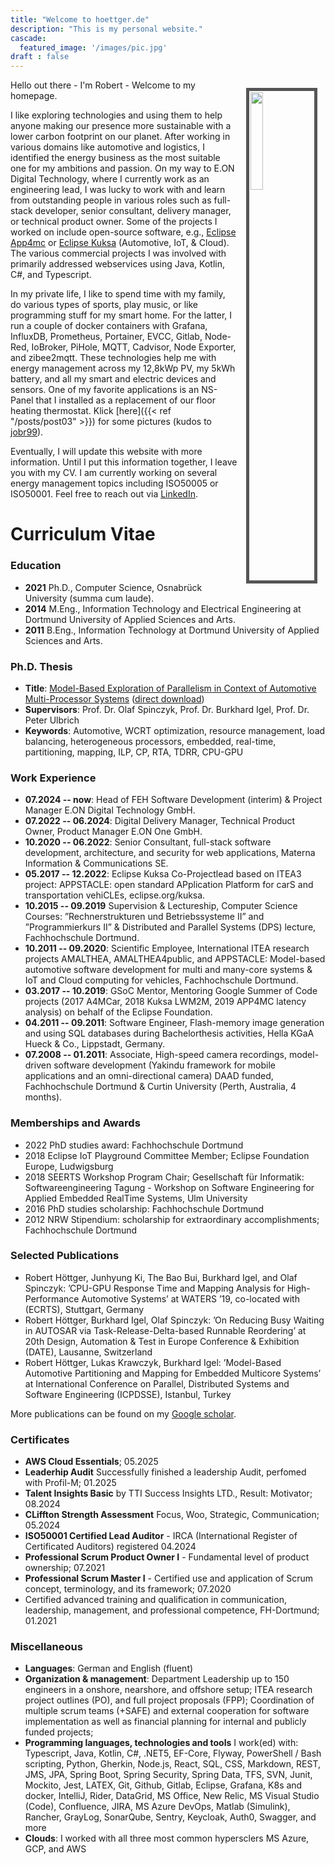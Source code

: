 ```yaml
---
title: "Welcome to hoettger.de"
description: "This is my personal website."
cascade:
  featured_image: '/images/pic.jpg'
draft : false
---
```


<img style="float: right; width:20%; border:5px solid #555; padding:1pt;margin:10pt" src="/images/rh.jpg"/>

Hello out there - I'm Robert - Welcome to my homepage.

I like exploring technologies and using them to help anyone making our presence more sustainable with a lower carbon footprint on our planet.
After working in various domains like automotive and logistics, I identified the energy business as the most suitable one for my ambitions and passion.
On my way to E.ON Digital Technology, where I currently work as an engineering lead, I was lucky to work with and learn from outstanding people in various roles such as full-stack developer, senior consultant, delivery manager, or technical product owner.
Some of the projects I worked on include open-source software, e.g., <a href="https://www.eclipse.org/app4mc/" target="_blank"> Eclipse App4mc</a> <!--[Eclipse App4mc](https://www.eclipse.org/app4mc/), --> or <a href="https://www.eclipse.org/kuksa/" target="_blank"> Eclipse Kuksa</a> <!--[Eclipse Kuksa](https://www.eclipse.org/kuksa/) -->
(Automotive, IoT, & Cloud).
The various commercial projects I was involved with primarily addressed webservices using Java, Kotlin, C#, and Typescript.

In my private life, I like to spend time with my family, do various types of sports, play music, or like programming stuff for my smart home. 
For the latter, I run a couple of docker containers with Grafana, InfluxDB, Prometheus, Portainer, EVCC, Gitlab, Node-Red, IoBroker, PiHole, MQTT, Cadvisor, Node Exporter, and zibee2mqtt. 
These technologies help me with energy management across my 12,8kWp PV, my 5kWh battery, and all my smart and electric devices and sensors.
One of my favorite applications is an NS-Panel that I installed as a replacement of our floor heating thermostat. Klick [here]({{< ref "/posts/post03" >}}) for some pictures (kudos to <a href="https://docs.nspanel.pky.eu" target="_blank">jobr99</a>).

Eventually, I will update this website with more information. 
Until I put this information together, I leave you with my CV.
I am currently working on several energy management topics including ISO50005 or ISO50001. 
Feel free to reach out via <a href="https://www.linkedin.com/in/rohoe/" target="_blank">LinkedIn</a>.

# Curriculum Vitae

### Education
* **2021** Ph.D., Computer Science, Osnabrück University (summa cum laude).
* **2014** M.Eng., Information Technology and Electrical Engineering at Dortmund University of Applied Sciences and Arts.
* **2011** B.Eng., Information Technology at Dortmund University of Applied Sciences and Arts.

### Ph.D. Thesis
* **Title**: <a href="https://osnadocs.ub.uni-osnabrueck.de/handle/urn:nbn:de:gbv:700-202107155208" target="_blank">Model-Based Exploration of Parallelism in Context of Automotive Multi-Processor Systems</a> (<a href="https://osnadocs.ub.uni-osnabrueck.de/bitstream/urn:nbn:de:gbv:700-202107155208/5/thesis_hoettger.pdf" target="_blank">direct download</a>)
* **Supervisors**: Prof. Dr. Olaf Spinczyk, Prof. Dr. Burkhard Igel, Prof. Dr. Peter Ulbrich
* **Keywords**: Automotive, WCRT optimization, resource management, load balancing, heterogeneous processors, embedded, real-time, partitioning, mapping, ILP, CP, RTA, TDRR, CPU-GPU

### Work Experience
* **07.2024 -- now**: Head of FEH Software Development (interim) & Project Manager E.ON Digital Technology GmbH.
* **07.2022 -- 06.2024**: Digital Delivery Manager, Technical Product Owner, Product Manager E.ON One GmbH.
* **10.2020 -- 06.2022**: Senior Consultant, full-stack software development, architecture, and security for web applications, Materna Information & Communications SE.
* **05.2017 -- 12.2022**: Eclipse Kuksa Co-Projectlead based on ITEA3 project: APPSTACLE: open standard APplication Platform for carS and transportation vehiCLEs, eclipse.org/kuksa.
* **10.2015 -- 09.2019** Supervision & Lectureship, Computer Science Courses: ”Rechnerstrukturen und Betriebssysteme II” and ”Programmierkurs II” & Distributed and Parallel Systems (DPS) lecture, Fachhochschule Dortmund.
* **10.2011 -- 09.2020**: Scientific Employee, International ITEA research projects AMALTHEA, AMALTHEA4public, and APPSTACLE: Model-based automotive software development for multi and many-core systems & IoT and Cloud computing for vehicles, Fachhochschule Dortmund.
* **03.2017 -- 10.2019**: GSoC Mentor, Mentoring Google Summer of Code projects (2017 A4MCar, 2018 Kuksa LWM2M, 2019 APP4MC latency analysis) on behalf of the Eclipse Foundation.
* **04.2011 -- 09.2011**: Software Engineer, Flash-memory image generation and using SQL databases during Bachelorthesis activities, Hella KGaA Hueck & Co., Lippstadt, Germany.
* **07.2008 -- 01.2011**: Associate, High-speed camera recordings, model-driven software development (Yakindu framework for mobile applications and an omni-directional camera) DAAD funded, Fachhochschule Dortmund & Curtin University (Perth, Australia, 4 months).

### Memberships and Awards
* 2022 PhD studies award: Fachhochschule Dortmund
* 2018 Eclipse IoT Playground Committee Member; Eclipse Foundation Europe, Ludwigsburg
* 2018 SEERTS Workshop Program Chair; Gesellschaft für Informatik: Softwareengineering Tagung - Workshop on Software Engineering for Applied Embedded RealTime Systems, Ulm University
* 2016 PhD studies scholarship: Fachhochschule Dortmund 
* 2012 NRW Stipendium: scholarship for extraordinary accomplishments; Fachhochschule Dortmund

### Selected Publications
* Robert Höttger, Junhyung Ki, The Bao Bui, Burkhard Igel, and Olaf Spinczyk: ’CPU-GPU Response Time and Mapping Analysis for High- Performance Automotive Systems’ at WATERS ’19, co-located with (ECRTS), Stuttgart, Germany
* Robert Höttger, Burkhard Igel, Olaf Spinczyk: ’On Reducing Busy Waiting in AUTOSAR via Task-Release-Delta-based Runnable Reordering’ at 20th Design, Automation & Test in Europe Conference & Exhibition (DATE), Lausanne, Switzerland
* Robert Höttger, Lukas Krawczyk, Burkhard Igel: ’Model-Based Automotive Partitioning and Mapping for Embedded Multicore Systems’ at International Conference on Parallel, Distributed Systems and Software Engineering (ICPDSSE), Istanbul, Turkey

More publications can be found on my [Google scholar](https://scholar.google.de/citations?user=5CYqACIAAAAJ&hl=de).


### Certificates

<!--* **New Relic Verified Foundation**; 08.2025-->
<!--* **AWS Cloud Practitioniner**; 08.2025-->
* **AWS Cloud Essentials**; 05.2025
* **Leaderhip Audit** Successfully finished a leadership Audit, perfomed with Profil-M; 01.2025
* **Talent Insights Basic** by TTI Success Insights LTD., Result: Motivator; 08.2024
* **CLiffton Strength Assessment** Focus, Woo, Strategic, Communication; 05.2024
* **ISO50001 Certified Lead Auditor** - IRCA (International Register of Certificated Auditors) registered 04.2024
* **Professional Scrum Product Owner I** - Fundamental level of product ownership; 07.2021
* **Professional Scrum Master I** - Certified use and application of Scrum concept, terminology, and its framework; 07.2020
* Certified advanced training and qualification in communication, leadership, management, and professional competence, FH-Dortmund; 01.2021


### Miscellaneous

* **Languages**: German and English (fluent)
* **Organization & management**: Department Leadership up to 150 engineers in a onshore, nearshore, and offshore setup; ITEA research project outlines (PO), and full project proposals (FPP); Coordination of multiple scrum teams (+SAFE) and external cooperation for software implementation as well as financial planning for internal and publicly funded projects;
* **Programming languages, technologies and tools** I work(ed) with: Typescript, Java, Kotlin, C#, .NET5, EF-Core, Flyway, PowerShell / Bash scripting, Python, Gherkin, Node.js, React, SQL, CSS, Markdown, REST, JMS, JPA, Spring Boot, Spring Security, Spring Data, TFS, SVN, Junit, Mockito, Jest, LATEX, Git, Github, Gitlab, Eclipse, Grafana, K8s and docker, IntelliJ, Rider, DataGrid, MS Office, New Relic, MS Visual Studio (Code), Confluence, JIRA, MS Azure DevOps, Matlab (Simulink), Rancher, GrayLog, SonarQube, Sentry, Keycloak, Auth0, Swagger, and more
* **Clouds**: I worked with all three most common hypersclers MS Azure, GCP, and AWS  